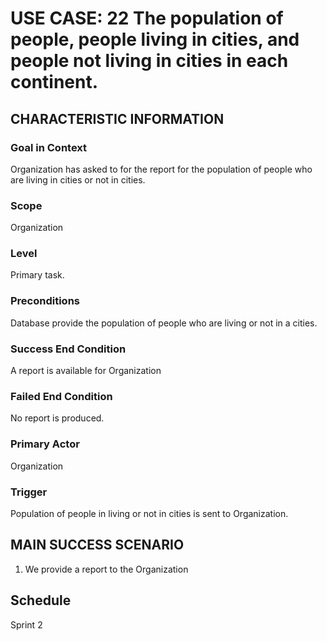 # USE CASE: 22 The population of people, people living in cities, and people not living in cities in each continent.

## CHARACTERISTIC INFORMATION

### Goal in Context
Organization has asked to for the report for the population of people who are living in cities or not in cities.

### Scope

Organization

### Level

Primary task.

### Preconditions

Database provide the population of people who are living or not in a cities.

### Success End Condition

A report is available for Organization

### Failed End Condition

No report is produced.

### Primary Actor

Organization

### Trigger

Population of people in living or not in cities is sent to Organization.

## MAIN SUCCESS SCENARIO

1. We provide a report to the Organization

## Schedule
Sprint 2